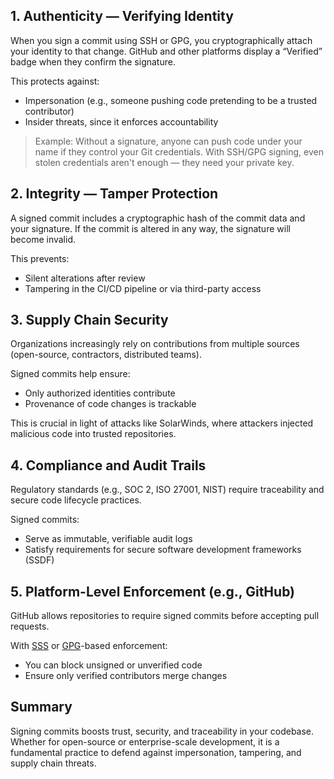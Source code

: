 ## 1. Authenticity — Verifying Identity
When you sign a commit using SSH or GPG, you cryptographically attach your identity to that change. GitHub and other platforms display a “Verified” badge when they confirm the signature.

This protects against:

- Impersonation (e.g., someone pushing code pretending to be a trusted contributor)
- Insider threats, since it enforces accountability

> Example:
> Without a signature, anyone can push code under your name if they control your Git credentials. With SSH/GPG signing, even stolen credentials aren't enough — they need your private key.

## 2. Integrity — Tamper Protection
A signed commit includes a cryptographic hash of the commit data and your signature. If the commit is altered in any way, the signature will become invalid.

This prevents:

- Silent alterations after review
- Tampering in the CI/CD pipeline or via third-party access

## 3. Supply Chain Security

Organizations increasingly rely on contributions from multiple sources (open-source, contractors, distributed teams).

Signed commits help ensure:

- Only authorized identities contribute
- Provenance of code changes is trackable

This is crucial in light of attacks like SolarWinds, where attackers injected malicious code into trusted repositories.

## 4. Compliance and Audit Trails

Regulatory standards (e.g., SOC 2, ISO 27001, NIST) require traceability and secure code lifecycle practices. 

Signed commits:

- Serve as immutable, verifiable audit logs
- Satisfy requirements for secure software development frameworks (SSDF)

## 5. Platform-Level Enforcement (e.g., GitHub)

GitHub allows repositories to require signed commits before accepting pull requests. 

With [SSS](https://ru.wikipedia.org/wiki/SSH) or [GPG](https://ru.wikipedia.org/wiki/GnuPG)-based enforcement:

- You can block unsigned or unverified code
- Ensure only verified contributors merge changes

## Summary

Signing commits boosts trust, security, and traceability in your codebase. Whether for open-source or enterprise-scale development, it is a fundamental practice to defend against impersonation, tampering, and supply chain threats.